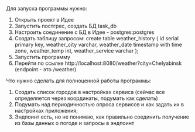 Для запуска программы нужно:
1. Открыть проект в Идее
2. Запустить постгрес, создать БД task_db
3. Настроить соединение с БД в Идее - postgres:postgres
4. Создать таблицу запросом:
   create table weather_history
   (
   id           serial primary key,
   weather_city varchar,
   weather_date timestamp with time zone,
   weather_temp int,
   weather_service varchar
   );
5. Запустить программу
6. Перейти по ссылке http://localhost:8080/weather?city=Chelyabinsk
(endpoint - это /weather)

Что нужно сделать для полноценной работы программы:
1. Создать список городов в настройках сервиса (сейчас все определяется через координаты, подумать как сделать)
2. Подумать над периодичностью опроса сервисов и как задать их в настройках приложения;
3. Эндпоинт есть, но не понимаю, как правильно соединить получение из базы данных о погоде и запросы в эндпоинт
